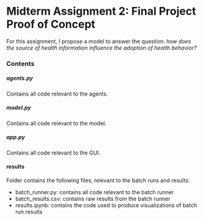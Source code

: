 # Midterm Assignment 2: Final Project Proof of Concept
For this assignment, I propose a model to answer the question: *how does the source of health information influence the adoption of health behavior?*

### Contents

##### agents.py
Contains all code relevant to the agents.

##### model.py
Contains all code relevant to the model.

##### app.py
Contains all code relevant to the GUI.

#### results
Folder contains the following files, relevant to the batch runs and results:
- batch_runner.py: contains all code relevant to the batch runner
- batch_results.csv: contains raw results from the batch runner
- results.ipynb: contains the code used to produce visualizations of batch run results